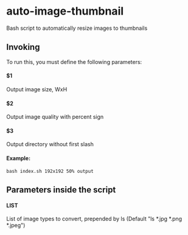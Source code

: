 # auto-image-thumbnail
Bash script to automatically resize images to thumbnails

## Invoking
To run this, you must define the following parameters:

#### **$1**
Output image size, WxH
#### **$2**
Output image quality with percent sign
#### **$3**
Output directory without first slash

#### Example:
`bash index.sh 192x192 50% output`

## Parameters inside the script

#### **LIST**
List of image types to convert, prepended by ls (Default "ls \*.jpg \*.png \*.jpeg")
